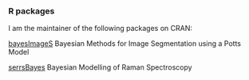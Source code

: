 ### R packages

I am the maintainer of the following packages on CRAN:

[bayesImageS](https://CRAN.R-project.org/package=bayesImageS) Bayesian Methods for Image Segmentation using a Potts Model

[serrsBayes](https://CRAN.R-project.org/package=serrsBayes) Bayesian Modelling of Raman Spectroscopy

<!--
**mooresm/mooresm** is a ✨ _special_ ✨ repository because its `README.md` (this file) appears on your GitHub profile.

Here are some ideas to get you started:

- 🔭 I’m currently working on ...
- 🌱 I’m currently learning ...
- 👯 I’m looking to collaborate on ...
- 🤔 I’m looking for help with ...
- 💬 Ask me about ...
- 📫 How to reach me: ...
- 😄 Pronouns: ...
- ⚡ Fun fact: ...
-->
